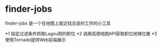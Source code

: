 # finder-jobs
finder-jobs 是一个在地图上就近找合适的工作的小工具

*1 指定过滤条件抓取Lagou网的职位
*2 调用高德地图API获取职位地理位置
*3 使用Tornado提供Web前端展示
